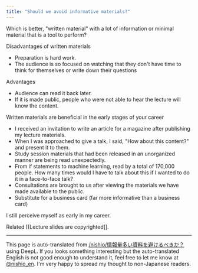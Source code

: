 ```yaml
---
title: "Should we avoid informative materials?"
---
```


Which is better, "written material" with a lot of information or minimal material that is a tool to perform?

Disadvantages of written materials
- Preparation is hard work.
- The audience is so focused on watching that they don't have time to think for themselves or write down their questions

Advantages
- Audience can read it back later.
- If it is made public, people who were not able to hear the lecture will know the content.

Written materials are beneficial in the early stages of your career
- I received an invitation to write an article for a magazine after publishing my lecture materials.
- When I was approached to give a talk, I said, "How about this content?" and present it to them.
- Study session materials that had been released in an unorganized manner are being read unexpectedly.
- From if statements to machine learning, read by a total of 170,000 people. How many times would I have to talk about this if I wanted to do it in a face-to-face talk?
- Consultations are brought to us after viewing the materials we have made available to the public.
- Substitute for a business card (far more informative than a business card)

I still perceive myself as early in my career.

Related [[Lecture slides are copyrighted]].


---
This page is auto-translated from [/nishio/情報量多い資料を避けるべきか？](https://scrapbox.io/nishio/情報量多い資料を避けるべきか？) using DeepL. If you looks something interesting but the auto-translated English is not good enough to understand it, feel free to let me know at [@nishio_en](https://twitter.com/nishio_en). I'm very happy to spread my thought to non-Japanese readers.